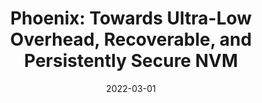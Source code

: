 ---
title: "Phoenix: Towards Ultra-Low Overhead, Recoverable, and Persistently Secure NVM"
collection: publications
permalink: /publication/2022-01-01-Phoenix-Towards-Ultra-Low-Overhead-Recoverable-and-Persistently-Secure-NVM
date: 2022-03-01
venue: 'IEEE Trans. Dependable Secur. Comput.'
link: 'https://doi.org/10.1109/TDSC.2020.3020085'
citation: ' Mazen Al-Wadi,  Kazi Zubair,  David Mohaisen,  Amro Awad, &quot;Phoenix: Towards Ultra-Low Overhead, Recoverable, and Persistently Secure NVM.&quot; IEEE Trans. Dependable Secur. Comput., 2022.'
---